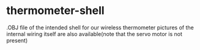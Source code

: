 # thermometer-shell
.OBJ file of the intended shell for our wireless thermometer
pictures of the internal wiring itself are also available(note that the servo motor is not present)
